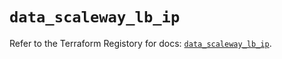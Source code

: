 # `data_scaleway_lb_ip`

Refer to the Terraform Registory for docs: [`data_scaleway_lb_ip`](https://registry.terraform.io/providers/scaleway/scaleway/2.39.0/docs/data-sources/lb_ip).
